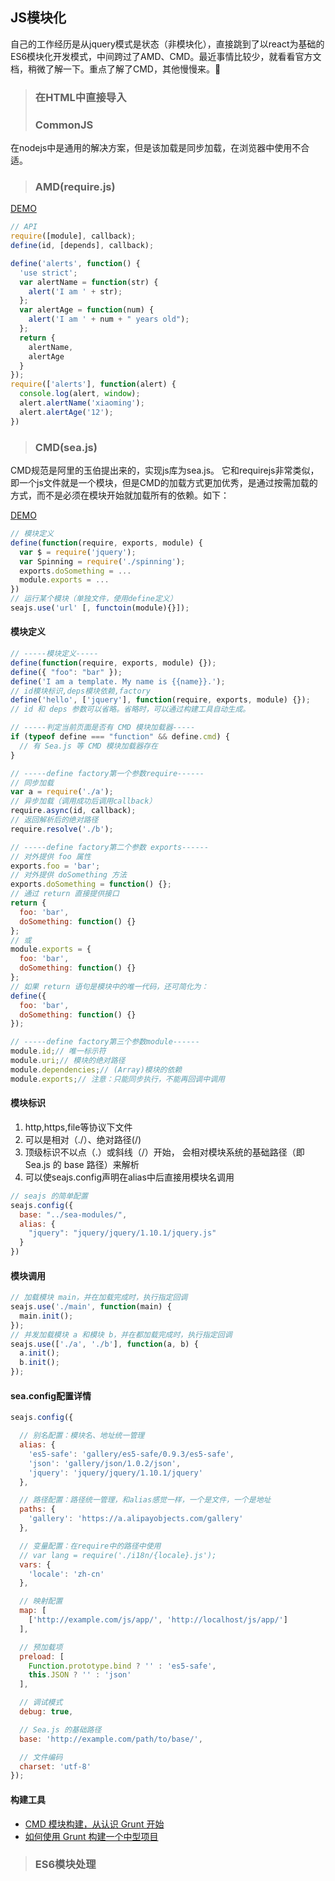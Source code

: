 ## JS模块化
自己的工作经历是从jquery模式是状态（非模块化），直接跳到了以react为基础的ES6模块化开发模式，中间跨过了AMD、CMD。最近事情比较少，就看看官方文档，稍微了解一下。重点了解了CMD，其他慢慢来。:pig:
>### 在HTML中直接导入
>### CommonJS
在nodejs中是通用的解决方案，但是该加载是同步加载，在浏览器中使用不合适。
>### AMD(require.js)
[DEMO](./source/AMD/test.html)
```javascript
// API
require([module], callback);
define(id, [depends], callback);
```
```javascript
define('alerts', function() {
  'use strict';
  var alertName = function(str) {
    alert('I am ' + str);
  };
  var alertAge = function(num) {
    alert('I am ' + num + " years old");
  };
  return {
    alertName,
    alertAge
  }
});
require(['alerts'], function(alert) {
  console.log(alert, window);
  alert.alertName('xiaoming');
  alert.alertAge('12');
})
```
>### CMD(sea.js)
CMD规范是阿里的玉伯提出来的，实现js库为sea.js。 它和requirejs非常类似，即一个js文件就是一个模块，但是CMD的加载方式更加优秀，是通过按需加载的方式，而不是必须在模块开始就加载所有的依赖。如下：

[DEMO](./source/CMD/my-exp/index.html)
```javascript
// 模块定义
define(function(require, exports, module) {
  var $ = require('jquery');
  var Spinning = require('./spinning');
  exports.doSomething = ...
  module.exports = ...
})
// 运行某个模块（单独文件，使用define定义）
seajs.use('url' [, functoin(module){}]);
```
#### 模块定义
```javascript
// -----模块定义-----
define(function(require, exports, module) {});
define({ "foo": "bar" });
define('I am a template. My name is {{name}}.');
// id模块标识,deps模块依赖,factory
define('hello', ['jquery'], function(require, exports, module) {});
// id 和 deps 参数可以省略。省略时，可以通过构建工具自动生成。

// -----判定当前页面是否有 CMD 模块加载器-----
if (typeof define === "function" && define.cmd) {
  // 有 Sea.js 等 CMD 模块加载器存在
}

// -----define factory第一个参数require------
// 同步加载
var a = require('./a');
// 异步加载（调用成功后调用callback）
require.async(id, callback);
// 返回解析后的绝对路径
require.resolve('./b');

// -----define factory第二个参数 exports------
// 对外提供 foo 属性
exports.foo = 'bar';
// 对外提供 doSomething 方法
exports.doSomething = function() {};
// 通过 return 直接提供接口
return {
  foo: 'bar',
  doSomething: function() {}
};
// 或
module.exports = {
  foo: 'bar',
  doSomething: function() {}
};
// 如果 return 语句是模块中的唯一代码，还可简化为：
define({
  foo: 'bar',
  doSomething: function() {}
});

// -----define factory第三个参数module------
module.id;// 唯一标示符
module.uri;// 模块的绝对路径
module.dependencies;// (Array)模块的依赖
module.exports;// 注意：只能同步执行，不能再回调中调用
```
#### 模块标识
1. http,https,file等协议下文件
1. 可以是相对（./）、绝对路径(/)
1. 顶级标识不以点（.）或斜线（/）开始， 会相对模块系统的基础路径（即 Sea.js 的 base 路径）来解析
1. 可以使seajs.config声明在alias中后直接用模块名调用
```javascript
// seajs 的简单配置
seajs.config({
  base: "../sea-modules/",
  alias: {
    "jquery": "jquery/jquery/1.10.1/jquery.js"
  }
})
```
#### 模块调用
```javascript
// 加载模块 main，并在加载完成时，执行指定回调
seajs.use('./main', function(main) {
  main.init();
});
// 并发加载模块 a 和模块 b，并在都加载完成时，执行指定回调
seajs.use(['./a', './b'], function(a, b) {
  a.init();
  b.init();
});
```
#### sea.config配置详情
```javascript
seajs.config({

  // 别名配置：模块名、地址统一管理
  alias: {
    'es5-safe': 'gallery/es5-safe/0.9.3/es5-safe',
    'json': 'gallery/json/1.0.2/json',
    'jquery': 'jquery/jquery/1.10.1/jquery'
  },

  // 路径配置：路径统一管理，和alias感觉一样，一个是文件，一个是地址
  paths: {
    'gallery': 'https://a.alipayobjects.com/gallery'
  },

  // 变量配置：在require中的路径中使用
  // var lang = require('./i18n/{locale}.js');
  vars: {
    'locale': 'zh-cn'
  },

  // 映射配置
  map: [
    ['http://example.com/js/app/', 'http://localhost/js/app/']
  ],

  // 预加载项
  preload: [
    Function.prototype.bind ? '' : 'es5-safe',
    this.JSON ? '' : 'json'
  ],

  // 调试模式
  debug: true,

  // Sea.js 的基础路径
  base: 'http://example.com/path/to/base/',

  // 文件编码
  charset: 'utf-8'
});
```
#### 构建工具
* [CMD 模块构建，从认识 Grunt 开始](https://github.com/seajs/seajs/issues/670)
* [如何使用 Grunt 构建一个中型项目](https://github.com/seajs/seajs/issues/672)
>### ES6模块处理